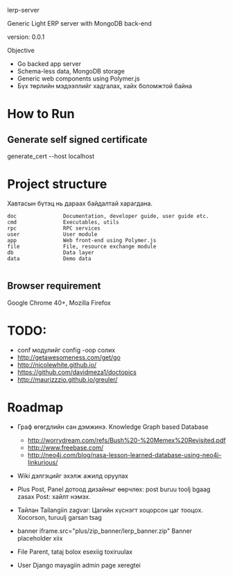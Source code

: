 lerp-server

Generic Light ERP server with MongoDB back-end

version: 0.0.1

Objective

* Go backed app server
* Schema-less data, MongoDB storage
* Generic web components using Polymer.js
* Бүх төрлийн мэдээллийг хадгалах, хайх боломжтой байна


# How to Run

## Generate self signed certificate

generate_cert --host localhost


# Project structure

Хавтасын бүтэц нь дараах байдалтай харагдана.

```
doc               Documentation, developer guide, user guide etc.
cmd               Executables, utils
rpc               RPC services
user              User module
app 			  Web front-end using Polymer.js
file              File, resource exchange module
db                Data layer
data              Demo data


```

## Browser requirement

Google Chrome 40+, Mozilla Firefox


# TODO:

* conf модулийг config -оор солих
* http://getawesomeness.com/get/go
* http://nicolewhite.github.io/
* https://github.com/davidmeza1/doctopics
* http://maurizzzio.github.io/greuler/


# Roadmap

* Граф өгөгдлийн сан дэмжинэ. Knowledge Graph based Database
	* http://worrydream.com/refs/Bush%20-%20Memex%20Revisited.pdf
	* http://www.freebase.com/
	* http://neo4j.com/blog/nasa-lesson-learned-database-using-neo4j-linkurious/

* Wiki дэлгэцийг эхэлж ажилд оруулах

* Plus
	Post, Panel дотоод дизайныг өөрчлөх: post buruu toolj bgaag zasax
	Post: хайлт нэмэх.

* Тайлан
	Tailangiin zagvar: Цагийн хүснэгт хоцорсон цаг тооцox. Xocorson, turuulj garsan tsag

* banner
	iframe.src="plus/zip_banner/lerp_banner.zip"
	Banner placeholder xiix


* File
	Parent, tataj bolox esexiig toxiruulax

* User
	Django mayagiin admin page xeregtei
